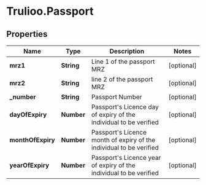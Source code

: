 # Trulioo.Passport

## Properties

Name | Type | Description | Notes
------------ | ------------- | ------------- | -------------
**mrz1** | **String** | Line 1 of the passport MRZ | [optional] 
**mrz2** | **String** | line 2 of the passport MRZ | [optional] 
**_number** | **String** | Passport Number | [optional] 
**dayOfExpiry** | **Number** | Passport&#39;s Licence day of expiry of the individual to be verified | [optional] 
**monthOfExpiry** | **Number** | Passport&#39;s Licence month of expiry of the individual to be verified | [optional] 
**yearOfExpiry** | **Number** | Passport&#39;s Licence year of expiry of the individual to be verified | [optional] 


